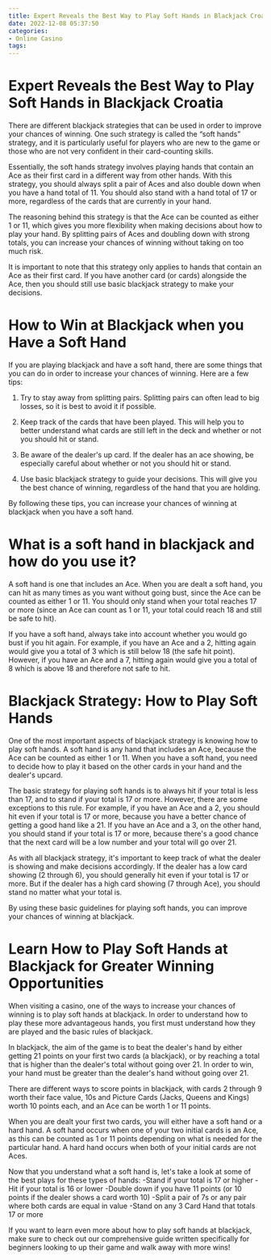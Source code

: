```yaml
---
title: Expert Reveals the Best Way to Play Soft Hands in Blackjack Croatia
date: 2022-12-08 05:37:50
categories:
- Online Casino
tags:
---
```



#  Expert Reveals the Best Way to Play Soft Hands in Blackjack Croatia

There are different blackjack strategies that can be used in order to improve your chances of winning. One such strategy is called the “soft hands” strategy, and it is particularly useful for players who are new to the game or those who are not very confident in their card-counting skills.

Essentially, the soft hands strategy involves playing hands that contain an Ace as their first card in a different way from other hands. With this strategy, you should always split a pair of Aces and also double down when you have a hand total of 11. You should also stand with a hand total of 17 or more, regardless of the cards that are currently in your hand.

The reasoning behind this strategy is that the Ace can be counted as either 1 or 11, which gives you more flexibility when making decisions about how to play your hand. By splitting pairs of Aces and doubling down with strong totals, you can increase your chances of winning without taking on too much risk.

It is important to note that this strategy only applies to hands that contain an Ace as their first card. If you have another card (or cards) alongside the Ace, then you should still use basic blackjack strategy to make your decisions.

#  How to Win at Blackjack when you Have a Soft Hand 

If you are playing blackjack and have a soft hand, there are some things that you can do in order to increase your chances of winning. Here are a few tips:

1. Try to stay away from splitting pairs. Splitting pairs can often lead to big losses, so it is best to avoid it if possible.

2. Keep track of the cards that have been played. This will help you to better understand what cards are still left in the deck and whether or not you should hit or stand.

3. Be aware of the dealer's up card. If the dealer has an ace showing, be especially careful about whether or not you should hit or stand.

4. Use basic blackjack strategy to guide your decisions. This will give you the best chance of winning, regardless of the hand that you are holding.

By following these tips, you can increase your chances of winning at blackjack when you have a soft hand.

#  What is a soft hand in blackjack and how do you use it? 

A soft hand is one that includes an Ace. When you are dealt a soft hand, you can hit as many times as you want without going bust, since the Ace can be counted as either 1 or 11. You should only stand when your total reaches 17 or more (since an Ace can count as 1 or 11, your total could reach 18 and still be safe to hit). 

If you have a soft hand, always take into account whether you would go bust if you hit again. For example, if you have an Ace and a 2, hitting again would give you a total of 3 which is still below 18 (the safe hit point). However, if you have an Ace and a 7, hitting again would give you a total of 8 which is above 18 and therefore not safe to hit.

#  Blackjack Strategy: How to Play Soft Hands 

One of the most important aspects of blackjack strategy is knowing how to play soft hands. A soft hand is any hand that includes an Ace, because the Ace can be counted as either 1 or 11. When you have a soft hand, you need to decide how to play it based on the other cards in your hand and the dealer's upcard.

The basic strategy for playing soft hands is to always hit if your total is less than 17, and to stand if your total is 17 or more. However, there are some exceptions to this rule. For example, if you have an Ace and a 2, you should hit even if your total is 17 or more, because you have a better chance of getting a good hand like a 21. If you have an Ace and a 3, on the other hand, you should stand if your total is 17 or more, because there's a good chance that the next card will be a low number and your total will go over 21.

As with all blackjack strategy, it's important to keep track of what the dealer is showing and make decisions accordingly. If the dealer has a low card showing (2 through 6), you should generally hit even if your total is 17 or more. But if the dealer has a high card showing (7 through Ace), you should stand no matter what your total is.

By using these basic guidelines for playing soft hands, you can improve your chances of winning at blackjack.

#  Learn How to Play Soft Hands at Blackjack for Greater Winning Opportunities

When visiting a casino, one of the ways to increase your chances of winning is to play soft hands at blackjack. In order to understand how to play these more advantageous hands, you first must understand how they are played and the basic rules of blackjack.

In blackjack, the aim of the game is to beat the dealer's hand by either getting 21 points on your first two cards (a blackjack), or by reaching a total that is higher than the dealer's total without going over 21. In order to win, your hand must be greater than the dealer's hand without going over 21.

There are different ways to score points in blackjack, with cards 2 through 9 worth their face value, 10s and Picture Cards (Jacks, Queens and Kings) worth 10 points each, and an Ace can be worth 1 or 11 points.

When you are dealt your first two cards, you will either have a soft hand or a hard hand. A soft hand occurs when one of your two initial cards is an Ace, as this can be counted as 1 or 11 points depending on what is needed for the particular hand. A hard hand occurs when both of your initial cards are not Aces.

Now that you understand what a soft hand is, let's take a look at some of the best plays for these types of hands: 
-Stand if your total is 17 or higher 
-Hit if your total is 16 or lower 
-Double down if you have 11 points (or 10 points if the dealer shows a card worth 10) 
-Split a pair of 7s or any pair where both cards are equal in value 
-Stand on any 3 Card Hand that totals 17 or more 

If you want to learn even more about how to play soft hands at blackjack, make sure to check out our comprehensive guide written specifically for beginners looking to up their game and walk away with more wins!